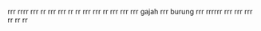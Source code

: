 rrr
rrrr
rrr
rr
rrr
rrr
rr
rr
rrr
rrr
rr
rrr
rrr
rrr
gajah
rrr
burung
rrr
rrrrrr
rrr
rrr
rrr
rr
rr
rr
